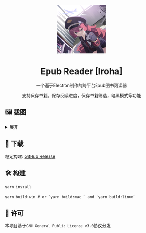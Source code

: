 <div align="center">
    <img src="docs/images/logo.png" alt="Logo" width="160">
    <h1>Epub Reader [Iroha]</h1>
    <p>一个基于Electron制作的跨平台Epub图书阅读器</p>
    <p>支持保存书籍，保存阅读进度，保存书籍筛选，暗黑模式等功能</p>
</div>

## 🖼️ 截图
<details>
  <summary>展开</summary>
  
  <img src="docs/images/screenshots/1.png" alt="Screenshot 1">
  <img src="docs/images/screenshots/2.png" alt="Screenshot 2">
  <img src="docs/images/screenshots/3.png" alt="Screenshot 3">
  <img src="docs/images/screenshots/4.png" alt="Screenshot 4">
</details>

## 📄 下载
稳定构建: [GitHub Release](https://github.com/nijinekoyo/Iroha/releases)

## 🛠️ 构建
``` shell
yarn install

yarn build:win # or `yarn build:mac ` and `yarn build:linux`
```

## 🔑 许可
本项目基于`GNU General Public License v3.0`协议分发